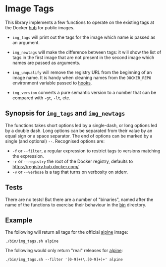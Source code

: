 # Image Tags

This library implements a few functions to operate on the existing tags at the
Docker [hub] for public images.

+ `img_tags` will print out the tags for the image which name is passed as an
  argument.
+ `img_newtags` will make the difference between tags: it will show the list of
  tags in the first image that are not present in the second image which names
  are passed as arguments.
+ `img_unqualify` will remove the registry URL from the beginning of an image
  name. It is handy when cleaning names from the `DOCKER_REPO` environment
  variable passed to [hooks].
+ `img_version` converts a pure semantic version to a number that can be
  compared with `-gt`, `-lt`, etc.

  [hub]: https://hub.docker.com/
  [hooks]: https://docs.docker.com/docker-hub/builds/advanced/

## Synopsis for `img_tags` and `img_newtags`

The functions takes short options led by a single-dash, or long options led by a
double dash. Long options can be separated from their value by an equal sign or
a space separator. The end of options can be marked by a single (and optional)
`--`. Recognised options are:

+ `-f` or `--filter`, a regular expression to restrict tags to versions matching
  the expression.
+ `-r` or `--registry` the root of the Docker registry, defaults to
  https://registry.hub.docker.com/
+ `-v` or `--verbose` is a tag that turns on verbosity on stderr.

## Tests

There are no tests! But there are a number of "binaries", named after the name
of the functions to exercise their behaviour in the [bin] directory.

  [bin]: ./bin/

## Example

The following will return all tags for the official [alpine] image:

```shell
./bin/img_tags.sh alpine
```

The following would only return "real" releases for [alpine]:

```shell
./bin/img_tags.sh --filter '[0-9]+(\.[0-9]+)+' alpine
```

  [alpine]: https://hub.docker.com/_/alpine